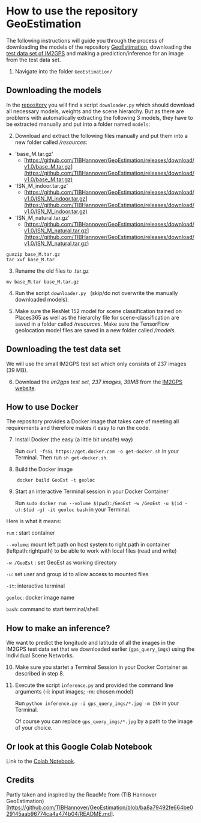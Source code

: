 # How to use the repository GeoEstimation

The following instructions will guide you through the process of downloading the models of the repository [GeoEstimation](https://github.com/TIBHannover/GeoEstimation), downloading the [test data set of IM2GPS](http://graphics.cs.cmu.edu/projects/im2gps/) and making a prediction/inference for an image from the test data set.

1. Navigate into the folder `GeoEstimation/`


## Downloading the models

In the [repository](https://github.com/TIBHannover/GeoEstimation) you will find a script `downloader.py` which should download all necessary models, weights and the scene hierarchy. But as there are problems with automatically extracting the following 3 models, they have to be extracted manually and put into a folder named `models`:

2. Download and extract the following files manually and put them into a new folder called */resources*:
- 'base_M.tar.gz'
  - [https://github.com/TIBHannover/GeoEstimation/releases/download/v1.0/base_M.tar.gz](https://github.com/TIBHannover/GeoEstimation/releases/download/v1.0/base_M.tar.gz)
- 'ISN_M_indoor.tar.gz'
  - [https://github.com/TIBHannover/GeoEstimation/releases/download/v1.0/ISN_M_indoor.tar.gz](https://github.com/TIBHannover/GeoEstimation/releases/download/v1.0/ISN_M_indoor.tar.gz)
- 'ISN_M_natural.tar.gz'
  - [https://github.com/TIBHannover/GeoEstimation/releases/download/v1.0/ISN_M_natural.tar.gz](https://github.com/TIBHannover/GeoEstimation/releases/download/v1.0/ISN_M_natural.tar.gz)


```
gunzip base_M.tar.gz
tar xvf base_M.tar
```

3. Rename the old files to .tar.gz
   
```
mv base_M.tar base_M.tar.gz
```

4. Run the script `downloader.py ` (skip/do not overwrite the manually downloaded models).

5. Make sure the ResNet 152 model for scene classification trained on Places365 as well as the hierarchy file for scene-classification are saved in a folder called */resources*. Make sure the TensorFlow geolocation model files are saved in a new folder called */models*.


## Downloading the test data set

We will use the small IM2GPS test set which only consists of 237 images (39 MB).

6. Download the *im2gps test set, 237 images, 39MB* from the [IM2GPS website](http://graphics.cs.cmu.edu/projects/im2gps/).



## How to use Docker

The repository provides a Docker image that takes care of meeting all requirements and therefore makes it easy to run the code.

7. Install Docker (the easy (a little bit unsafe) way)
   
   Run `curl -fsSL https://get.docker.com -o get-docker.sh` in your Terminal. Then run `sh get-docker.sh`.

8. Build the Docker image
    
```shell script
    docker build GeoEst -t geoloc
```


9. Start an interactive Terminal session in your Docker Container
   
   Run `sudo docker run --volume $(pwd):/GeoEst -w /GeoEst -u $(id -u):$(id -g) -it geoloc bash` in your Terminal.

Here is what it means:

`run` : start container

`--volume`: mount left path on host system to right path in container (leftpath:rightpath)
to be able to work with local files (read and write)

`-w /GeoEst` : set GeoEst as working directory

`-u`: set user and group id to allow access to mounted files

`-it`: interactive terminal

`geoloc`: docker image name

`bash`: command to start terminal/shell



## How to make an inference?

We want to predict the longitude and latitude of all the images in the IM2GPS test data set that we downloaded earlier (`gps_query_imgs`) using the Individual Scene Networks.

10. Make sure you startet a Terminal Session in your Docker Container as described in step 8.

11. Execute the script `inference.py` and provided the command line arguments (-i: input images; -m: chosen model)

    Run `python inference.py -i gps_query_imgs/*.jpg -m ISN` in your Terminal.

    Of course you can replace `gps_query_imgs/*.jpg` by a path to the image of your choice.



## Or look at this Google Colab Notebook

Link to the [Colab Notebook](https://colab.research.google.com/drive/1RblmA1350CfQBW8MtcS8T9ZOCcct9jf4?usp=sharing).



## Credits

Partly taken and inspired by the ReadMe from (TIB Hannover GeoEstimation)[https://github.com/TIBHannover/GeoEstimation/blob/ba8a79492fe664be029145aab96774ca4a474b04/README.md].